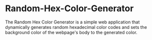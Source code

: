 # Random-Hex-Color-Generator
The Random Hex Color Generator is a simple web application that dynamically generates random hexadecimal color codes and sets the background color of the webpage's body to the generated color.
